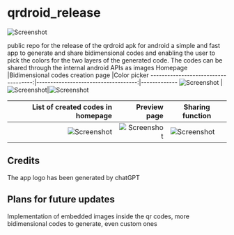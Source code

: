 # qrdroid_release
![Screenshot](./qrdroidlogo.png)

public repo for the release of the qrdroid apk for android
a simple and fast app to generate and share bidimensional codes and enabling the user to pick the colors for the
two layers of the generated code. 
The codes can be shared through the internal android APIs as images
Homepage                             |Bidimensional codes creation page    |Color picker
------------------------------------:|------------------------------------:|-------------
![Screenshot](./first_screen.png) |![Screenshot](./creation.png)|![Screenshot](./color_picker.png)

List of created codes in homepage    |Preview page                            |Sharing function
------------------------------------:|---------------------------------------------:|-------------
![Screenshot](./list.png)|![Screenshot](./preview.png)|![Screenshot](./sharing.png)


## Credits
 The app logo has been generated by chatGPT

## Plans for future updates
 Implementation of embedded images inside the qr codes, more bidimensional codes to generate, even custom ones
